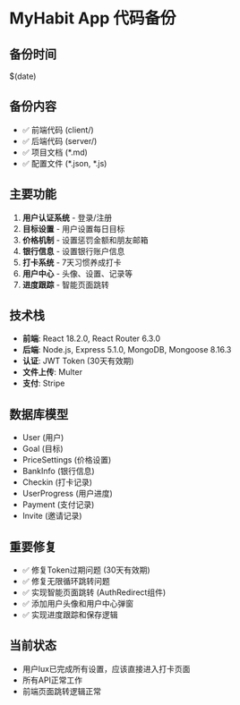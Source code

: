 # MyHabit App 代码备份

## 备份时间
$(date)

## 备份内容
- ✅ 前端代码 (client/)
- ✅ 后端代码 (server/)
- ✅ 项目文档 (*.md)
- ✅ 配置文件 (*.json, *.js)

## 主要功能
1. **用户认证系统** - 登录/注册
2. **目标设置** - 用户设置每日目标
3. **价格机制** - 设置惩罚金额和朋友邮箱
4. **银行信息** - 设置银行账户信息
5. **打卡系统** - 7天习惯养成打卡
6. **用户中心** - 头像、设置、记录等
7. **进度跟踪** - 智能页面跳转

## 技术栈
- **前端**: React 18.2.0, React Router 6.3.0
- **后端**: Node.js, Express 5.1.0, MongoDB, Mongoose 8.16.3
- **认证**: JWT Token (30天有效期)
- **文件上传**: Multer
- **支付**: Stripe

## 数据库模型
- User (用户)
- Goal (目标)
- PriceSettings (价格设置)
- BankInfo (银行信息)
- Checkin (打卡记录)
- UserProgress (用户进度)
- Payment (支付记录)
- Invite (邀请记录)

## 重要修复
- ✅ 修复Token过期问题 (30天有效期)
- ✅ 修复无限循环跳转问题
- ✅ 实现智能页面跳转 (AuthRedirect组件)
- ✅ 添加用户头像和用户中心弹窗
- ✅ 实现进度跟踪和保存逻辑

## 当前状态
- 用户lux已完成所有设置，应该直接进入打卡页面
- 所有API正常工作
- 前端页面跳转逻辑正常
